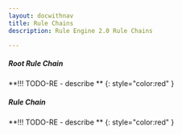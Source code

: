 ```yaml
---
layout: docwithnav
title: Rule Chains
description: Rule Engine 2.0 Rule Chains

---
```


##### Root Rule Chain
**!!! TODO-RE - describe **
{: style="color:red" }

##### Rule Chain
**!!! TODO-RE - describe **
{: style="color:red" }